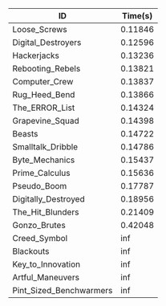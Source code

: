 |ID|Time(s)|
|-|-|
|Loose_Screws|0.11846|
|Digital_Destroyers|0.12596|
|Hackerjacks|0.13236|
|Rebooting_Rebels|0.13821|
|Computer_Crew|0.13837|
|Rug_Heed_Bend|0.13866|
|The_ERROR_List|0.14324|
|Grapevine_Squad|0.14398|
|Beasts|0.14722|
|Smalltalk_Dribble|0.14786|
|Byte_Mechanics|0.15437|
|Prime_Calculus|0.15636|
|Pseudo_Boom|0.17787|
|Digitally_Destroyed|0.18956|
|The_Hit_Blunders|0.21409|
|Gonzo_Brutes|0.42048|
|Creed_Symbol|inf|
|Blackouts|inf|
|Key_to_Innovation|inf|
|Artful_Maneuvers|inf|
|Pint_Sized_Benchwarmers|inf|
